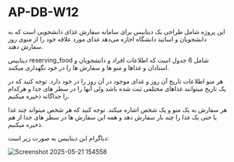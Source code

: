 # AP-DB-W12
این پروژه شامل طراحی یک دیتابیس برای سامانه سفارش غذای دانشجویی است که به دانشجویان و اساتید دانشگاه اجازه می‌دهد غذای مورد علاقه خود را از منوی روز سفارش دهند.

دیتابیس reserving_food شامل 6 جدول است که اطلاعات افراد و دانشجویان و استادان و غذاها و منو ها و سفارش ها را در خود نگهداری میکنند.

هر منو اطلاعات تاریخ آن روز و غذای موجود در آن روز را در خود دارد. توجه کنید که در یک تاریخ میتوانند غذاهای مختلفی ثبت شده باشد ولی آنها را در سطر های جدا و هرکدام را جداگانه ذخیره میکنیم.

هر سفارش به یک منو و یک شخص اشاره میکند. توجه کنید که هر شخص میتواند چند غذا یا حتی یک غذا را چند بار سفارش دهد و همه این سفارش ها در سطر های جدا از هم ذخیره میکنیم.

دیاگرام این دیتابیس به صورت زیر است:

![Screenshot 2025-05-21 154558](https://github.com/user-attachments/assets/bc574700-345b-492e-8ec2-173ba9ceab2c)
